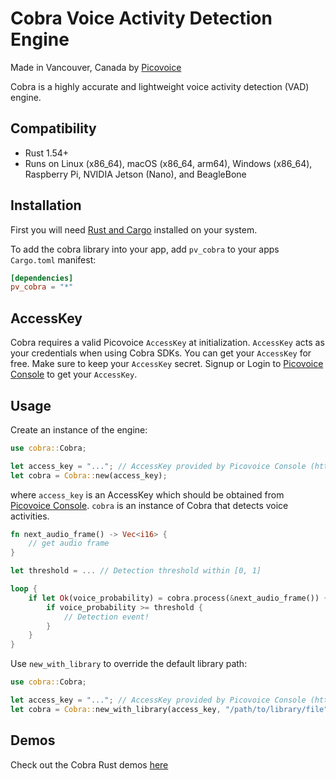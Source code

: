 # Cobra Voice Activity Detection Engine

Made in Vancouver, Canada by [Picovoice](https://picovoice.ai)

Cobra is a highly accurate and lightweight voice activity detection (VAD) engine.

## Compatibility

- Rust 1.54+
- Runs on Linux (x86_64), macOS (x86_64, arm64), Windows (x86_64), Raspberry Pi, NVIDIA Jetson (Nano), and BeagleBone

## Installation
First you will need [Rust and Cargo](https://rustup.rs/) installed on your system.

To add the cobra library into your app, add `pv_cobra` to your apps `Cargo.toml` manifest:
```toml
[dependencies]
pv_cobra = "*"
```

## AccessKey

Cobra requires a valid Picovoice `AccessKey` at initialization. `AccessKey` acts as your credentials when using Cobra SDKs.
You can get your `AccessKey` for free. Make sure to keep your `AccessKey` secret. 
Signup or Login to [Picovoice Console](https://console.picovoice.ai/) to get your `AccessKey`.

## Usage

Create an instance of the engine:

```rust
use cobra::Cobra;

let access_key = "..."; // AccessKey provided by Picovoice Console (https://picovoice.ai/console/)
let cobra = Cobra::new(access_key);
```
where `access_key` is an AccessKey which should be obtained from [Picovoice Console](https://picovoice.ai/console/). `cobra` is an instance of Cobra that detects voice activities.

```rust
fn next_audio_frame() -> Vec<i16> {
    // get audio frame
}

let threshold = ... // Detection threshold within [0, 1]

loop {
    if let Ok(voice_probability) = cobra.process(&next_audio_frame()) {
        if voice_probability >= threshold {
            // Detection event!
        }
    }
}
```

Use `new_with_library` to override the default library path:

```rust
use cobra::Cobra;

let access_key = "..."; // AccessKey provided by Picovoice Console (https://picovoice.ai/console/)
let cobra = Cobra::new_with_library(access_key, "/path/to/library/file");
```

## Demos

Check out the Cobra Rust demos [here](/demo/rust)

